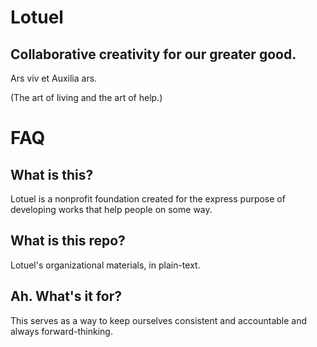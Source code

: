 # Lotuel

## Collaborative creativity for our greater good.

Ars viv et Auxilia ars.

(The art of living and the art of help.)

# FAQ

## What is this?

Lotuel is a nonprofit foundation created for the express purpose of developing works that help people on some way.

## What is this repo?

Lotuel's organizational materials, in plain-text.

## Ah. What's it for?

This serves as a way to keep ourselves consistent and accountable and always forward-thinking.
